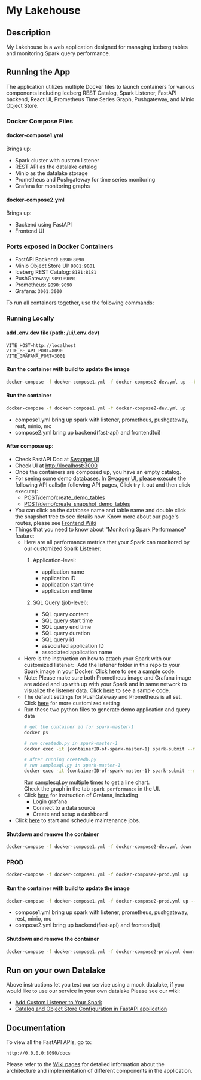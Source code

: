 # My Lakehouse

## Description
My Lakehouse is a web application designed for managing iceberg tables and monitoring Spark query performance.

## Running the App
The application utilizes multiple Docker files to launch containers for various components including Iceberg REST Catalog, Spark Listener, FastAPI backend, React UI, Prometheus Time Series Graph, Pushgateway, and Minio Object Store.

### Docker Compose Files

#### docker-compose1.yml
Brings up:

- Spark cluster with custom listener
- REST API as the datalake catalog
- Minio as the datalake storage
- Prometheus and Pushgateway for time series monitoring
- Grafana for monitoring graphs

#### docker-compose2.yml
Brings up:

- Backend using FastAPI
- Frontend UI

### Ports exposed in Docker Containers
* FastAPI Backend: ```8090:8090```
* Minio Object Store UI: ```9001:9001```
* Iceberg REST Catalog: ```8181:8181```
* PushGateway: ```9091:9091```
* Prometheus: ```9090:9090```
* Grafana: ```3001:3000```

To run all containers together, use the following commands:

### Running Locally

#### add .env.dev file (path: /ui/.env.dev)

``` 
VITE_HOST=http://localhost
VITE_BE_API_PORT=8090
VITE_GRAFANA_PORT=3001
```

#### Run the container with build to update the image 
```bash
docker-compose -f docker-compose1.yml -f docker-compose2-dev.yml up --build 
```

#### Run the container
```bash
docker-compose -f docker-compose1.yml -f docker-compose2-dev.yml up 
```


* compose1.yml bring up spark with listener, prometheus, pushgateway, rest, minio, mc
* compose2.yml bring up backend(fast-api) and frontend(ui)

#### After compose up:
- Check FastAPI Doc at [Swagger UI](http://localhost:8090/docs)
- Check UI at [http://localhost:3000](http://localhost:3000)
- Once the containers are composed up, you have an empty catalog. 
- For seeing some demo databases. In [Swagger UI](http://localhost:8090/docs), please execute the following API calls(In following API pages, Click try it out and then click execute):
  * [POST/demo/create_demo_tables](http://localhost:8090/docs#/demo-controller/create_demo_tables_demo_create_demo_tables_post)
  * [POST/demo/create_snapshot_demo_tables](http://localhost:8090/docs#/demo-controller/create_snapshot_demo_table_demo_create_snapshot_demo_tables_post)
- You can click on the database name and table name and double click the snapshot tree to see details now. Know more about our page's routes, please see [Frontend Wiki](https://github.com/mlim-usfca/MyLakeHouse/wiki/Frontend)
- Things that you need to know about "Monitoring Spark Performance" feature:
   - Here are all performance metrics that your Spark can monitored by our customized Spark Listener:
     1. Application-level:
        - application name
        - application ID
        - application start time
        - application end time
        
     2. SQL Query (job-level):
        - SQL query content
        - SQL query start time
        - SQL query end time
        - SQL query duration
        - SQL query id
        - associated application ID
        - associated application name
   - Here is the instruction on how to attach your Spark with our customized listener:
     -Add the listener folder in this repo to your Spark image in your Docker. Click [here](https://github.com/mlim-usfca/MyLakeHouse/wiki/Customized-Spark-Listener-Usage) to see a sample code.
   - Note: Please make sure both Prometheus image and Grafana image are added and up with up with your Spark and in same network to visualize the listener data. Click [here](https://github.com/mlim-usfca/MyLakeHouse/wiki/Customized-Spark-Listener-Usage) to see a sample code.
   - The default settings for PushGateway and Prometheus is all set. Click [here](https://github.com/mlim-usfca/MyLakeHouse/wiki/PushGateway-and-Prometheus) for more customized setting
   - Run these two python files to generate demo application and query data
      ```bash
      # get the container id for spark-master-1
      docker ps
      
      # run createdb.py in spark-master-1
      docker exec -it {containerID-of-spark-master-1} spark-submit --master spark://spark-master:7077 createdb.py
   
      # after running createdb.py
      # run samplesql.py in spark-master-1
      docker exec -it {containerID-of-spark-master-1} spark-submit --master spark://spark-master:7077 samplesql.py
      ```
      Run samplesql.py multiple times to get a line chart.\
      Check the graph in the tab `spark performance` in the UI.
   - Click [here](https://github.com/mlim-usfca/MyLakeHouse/wiki/Grafana-setting) for instruction of Grafana, including
     - Login grafana
     - Connect to a data source
     - Create and setup a dashboard
- Click [here](https://github.com/mlim-usfca/MyLakeHouse/wiki/Maintenance-(Scheduler-Jobs)) to start and schedule maintenance jobs. 

#### Shutdown and remove the container

```bash
docker-compose -f docker-compose1.yml -f docker-compose2-dev.yml down
```


### PROD

```bash
docker-compose -f docker-compose1.yml -f docker-compose2-prod.yml up 
```
#### Run the container with build to update the image 
```bash
docker-compose -f docker-compose1.yml -f docker-compose2-prod.yml up --build 

```

* compose1.yml bring up spark with listener, prometheus, pushgateway, rest, minio, mc
* compose2.yml bring up backend(fast-api) and frontend(ui)

#### Shutdown and remove the container

```bash
docker-compose -f docker-compose1.yml -f docker-compose2-prod.yml down
```

## Run on your own Datalake
Above instructions let you test our service using a mock datalake, if you would like to use our service in your own datalake
Please see our wiki:
* [Add Custom Listener to Your Spark](https://github.com/mlim-usfca/MyLakeHouse/wiki/Customized-Spark-Listener-Usage)
* [Catalog and Object Store Configuration in FastAPI application](https://github.com/mlim-usfca/MyLakeHouse/wiki/Catalog-and-Object-Store-Configuration-in-FastAPI-application)

## Documentation
To view all the FastAPI APIs, go to:
```
http://0.0.0.0:8090/docs
```
Please refer to the [Wiki pages](https://github.com/mlim-usfca/MyLakeHouse/wiki/Home) for detailed information about the architecture and implementation of different components in the application.
